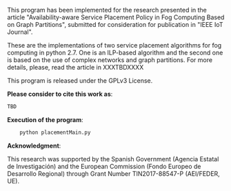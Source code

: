 This program has been implemented for the research presented in the article "Availability-aware Service Placement Policy in Fog Computing Based on Graph Partitions", submitted for consideration for publication in "IEEE IoT Journal".


These are the implementations of two service placement algorithms for fog computing in python 2.7. One is an ILP-based algorithm and the second one is based on the use of complex networks and graph partitions. For more details, please, read the article in XXXTBDXXXX

This program is released under the GPLv3 License.

**Please consider to cite this work as**:

```bash
TBD
```

**Execution of the program**:

```bash
    python placementMain.py
```

**Acknowledgment**:

This research was supported by the Spanish Government (Agencia Estatal de Investigación) and the European Commission (Fondo Europeo de Desarrollo Regional) through Grant Number TIN2017-88547-P (AEI/FEDER, UE).
